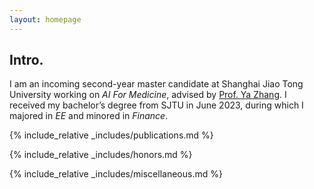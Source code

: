 ```yaml
---
layout: homepage
---
```


## Intro.
I am an incoming second-year master candidate at Shanghai Jiao Tong University working on _AI For Medicine_, advised by [Prof. Ya Zhang](https://annzhanglion.github.io/). I received my bachelor’s degree from SJTU in June 2023, during which I majored in _EE_ and minored in _Finance_.

{% include_relative _includes/publications.md %}

{% include_relative _includes/honors.md %}

{% include_relative _includes/miscellaneous.md %}


<script language="Javascript"> var date = new Date(document.lastModified); document.write("Last modified: " + date.toLocaleDateString()); </script>
